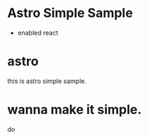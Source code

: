 # Astro Simple Sample
- enabled react

# astro
this is astro simple sample.

# wanna make it simple.
do
